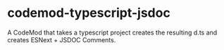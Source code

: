 # codemod-typescript-jsdoc
A CodeMod that takes a typescript project creates the resulting d.ts and creates ESNext + JSDOC Comments.
